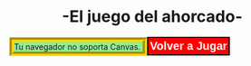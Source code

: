 <!doctype html>
<html>
    <head>
        <meta charset="utf-8">
        <title>Juego del ahorcado</title>
        <style>
            body{
                width: 960px;
                margin: 0 auto;
            }
            h1{
                text-align: center;
            }
            #pantalla{
                border: groove 8px gold;
                background: lightgreen;   
            }
            #boton{
                background-color: red;
                color: white;
                font-size: 20px;
                text-align: center;
                font-weight: bolder;
                padding: 3px;
                border: solid 2px black;
            }
            #boton:hover{ /* Estilo que se activa al pasar el puntero sobre el boton */
                background-color: lightcoral;
                font-size: 22px;
                border: groove 4px red;
            }
        </style>
        </head>
    <body>
        <h1>-El juego del ahorcado-</h1>
        <canvas id="pantalla" width="960px" height="450px"> <!-- etiqueta del canvas con sus medidas en la pantalla -->
            Tu navegador no soporta Canvas.
        </canvas>
        <!-- El boton que nos sirve para recargar la pagina y asi generar una nueva palabra y volver a jugar -->
        <button id="boton" type="reset" onclick="javascript:window.location.reload();">Volver a Jugar</button>
        <script>
            
            /* Variables */
            var ctx;
            var canvas;
            var palabra;
            var letras = "QWERTYUIOPASDFGHJKLÑZXCVBNM";
            var colorTecla = "#585858";
            var colorMargen = "red";
            var inicioX = 200;
            var inicioY = 300;
            var lon = 35;
            var margen = 20;
            var pistaText = "";

            /* Arreglos */
            var teclas_array = new Array();
            var letras_array = new Array();
            var palabras_array = new Array();

            /* Variables de control */
            var aciertos = 0;
            var errores = 0;
            
            /* Palabras */
            palabras_array.push("LEON");
            palabras_array.push("CABALLO");
            palabras_array.push("PERRO");
            palabras_array.push("GATO");
            palabras_array.push("LAGARTIJA");
            palabras_array.push("RINOCERONTE");
            palabras_array.push("TIBURON");
            palabras_array.push("CARACOL");
            palabras_array.push("ALACRAN");
            palabras_array.push("ARAÑA");
            palabras_array.push("CHAPULIN");
            palabras_array.push("AVESTRUZ");
            palabras_array.push("OCELOTE");
            palabras_array.push("MUSARAÑA");
            palabras_array.push("AGUILA");
                    
            /* Objetos */
            function Tecla(x, y, ancho, alto, letra){
                this.x = x;
                this.y = y;
                this.ancho = ancho;
                this.alto = alto;
                this.letra = letra;
                this.dibuja = dibujaTecla;
            }
            
            function Letra(x, y, ancho, alto, letra){
                this.x = x;
                this.y = y;
                this.ancho = ancho;
                this.alto = alto;
                this.letra = letra;
                this.dibuja = dibujaCajaLetra;
                this.dibujaLetra = dibujaLetraLetra;
            }
           
            /* Funciones */

            /* Dibujar Teclas*/
            function dibujaTecla(){
                ctx.fillStyle = colorTecla;
                ctx.strokeStyle = colorMargen;
                ctx.fillRect(this.x, this.y, this.ancho, this.alto);
                ctx.strokeRect(this.x, this.y, this.ancho, this.alto);
                
                ctx.fillStyle = "white";
                ctx.font = "bold 20px courier";
                ctx.fillText(this.letra, this.x+this.ancho/2-5, this.y+this.alto/2+5);
            }
            
            /* Dibua la letra y su caja */
            function dibujaLetraLetra(){
                var w = this.ancho;
                var h = this.alto;
                ctx.fillStyle = "black";
                ctx.font = "bold 40px Courier";
                ctx.fillText(this.letra, this.x+w/2-12, this.y+h/2+14);
            }
            function dibujaCajaLetra(){
                ctx.fillStyle = "white";
                ctx.strokeStyle = "black";
                ctx.fillRect(this.x, this.y, this.ancho, this.alto);
                ctx.strokeRect(this.x, this.y, this.ancho, this.alto);
            }
            
            
            /// Funcion para dar una pista la usuario ////
            function pistaFunction(palabra){
                let pista = ""; // Se crea la variable local pista que contendra nuestra frase de pista
                switch(palabra){  // Se crea un switch para poder controlar las pistas segun la palabra 
                    case 'LEON':   // Se debera hacer un case por cada palabra 
                        pista = "Ruge y es fuerte";
                        break;     // Es importante el break en cada case 
                    case 'CABALLO':
                        pista = "Hay de tierra y hay de mar";
                        break;
                    case 'PERRO':
                        pista = "El mejor amigo del hombre";
                        break;
                    case 'GATO':
                        pista = "Son tiernos pero arañan";
                        break;
                    default:  // El defaul se puede omitir // 
                        pista="No hay pista aun xP";
                }
                // Pintamos la palabra en el canvas , en este ejemplo se pinta arriba a la izquierda //
                ctx.fillStyle = "black";  // Aqui ponemos el color de la letra
                ctx.font = "bold 20px Courier";  // aqui ponemos el tipo y tamaño de la letra
                ctx.fillText(pista, 10, 15);  // aqui ponemos la frase en nuestro caso la variable pista , seguido de la posx y posy
            }
           
                    
             /* Distribuir nuestro teclado con sus letras respectivas al acomodo de nuestro array */
            function teclado(){
                var ren = 0;
                var col = 0;
                var letra = "";
                var miLetra;
                var x = inicioX;
                var y = inicioY;
                for(var i = 0; i < letras.length; i++){
                    letra = letras.substr(i,1);
                    miLetra = new Tecla(x, y, lon, lon, letra);
                    miLetra.dibuja();
                    teclas_array.push(miLetra);
                    x += lon + margen;
                    col++;
                    if(col==10){
                        col = 0;
                        ren++;
                        if(ren==2){
                            x = 280;
                        } else {
                            x = inicioX;
                        }
                    }
                    y = inicioY + ren * 50;
                }
            }
            
            
            /* aqui obtenemos nuestra palabra aleatoriamente y la dividimos en letras */
            function pintaPalabra(){
                var p = Math.floor(Math.random()*palabras_array.length);
                palabra = palabras_array[p];
      
                pistaFunction(palabra);
            
                var w = canvas.width;
                var len = palabra.length;
                var ren = 0;
                var col = 0;
                var y = 230;
                var lon = 50;
                var x = (w - (lon+margen) *len)/2;
                for(var i=0; i<palabra.length; i++){
                    letra = palabra.substr(i,1);
                    miLetra = new Letra(x, y, lon, lon, letra);
                    miLetra.dibuja();
                    letras_array.push(miLetra);
                    x += lon + margen;
                }
            }
            
            /* dibujar cadalzo y partes del pj segun sea el caso */
            function horca(errores){
                var imagen = new Image();
                imagen.src = "imagenes/ahorcado"+errores+".png";
                imagen.onload = function(){
                    ctx.drawImage(imagen, 390, 0, 230, 230);
                }
                /*************************************************
                // Imagen 2 mas pequeña a un lado de la horca //       
                var imagen = new Image();
                imagen.src = "imagenes/ahorcado"+errores+".png";
                imagen.onload = function(){
                    ctx.drawImage(imagen, 620, 0, 100, 100);
                }
                *************************************************/
            }
            
            /* ajustar coordenadas */
            function ajusta(xx, yy){
                var posCanvas = canvas.getBoundingClientRect();
                var x = xx-posCanvas.left;
                var y = yy-posCanvas.top;
                return{x:x, y:y}
            }
            
            /* Detecta tecla clickeada y la compara con las de la palabra ya elegida al azar */
            function selecciona(e){
                var pos = ajusta(e.clientX, e.clientY);
                var x = pos.x;
                var y = pos.y;
                var tecla;
                var bandera = false;
                for (var i = 0; i < teclas_array.length; i++){
                    tecla = teclas_array[i];
                    if (tecla.x > 0){
                        if ((x > tecla.x) && (x < tecla.x + tecla.ancho) && (y > tecla.y) && (y < tecla.y + tecla.alto)){
                            break;
                        }
                    }
                }
                if (i < teclas_array.length){
                    for (var i = 0 ; i < palabra.length ; i++){ 
                        letra = palabra.substr(i, 1);
                        if (letra == tecla.letra){ /* comparamos y vemos si acerto la letra */
                            caja = letras_array[i];
                            caja.dibujaLetra();
                            aciertos++;
                            bandera = true;
                        }
                    }
                    if (bandera == false){ /* Si falla aumenta los errores y checa si perdio para mandar a la funcion gameover */
                        errores++;
                        horca(errores);
                        if (errores == 5) gameOver(errores);
                    }
                    /* Borra la tecla que se a presionado */
                    ctx.clearRect(tecla.x - 1, tecla.y - 1, tecla.ancho + 2, tecla.alto + 2);
                    tecla.x - 1;
                    /* checa si se gano y manda a la funcion gameover */
                    if (aciertos == palabra.length) gameOver(errores);
                }
            }
            
            /* Borramos las teclas y la palabra con sus cajas y mandamos msj segun el caso si se gano o se perdio */
            function gameOver(errores){
                ctx.clearRect(0, 0, canvas.width, canvas.height);
                ctx.fillStyle = "black";

                ctx.font = "bold 50px Courier";
                if (errores < 5){
                    ctx.fillText("Muy bien, la palabra es: ", 110, 280);
                } else {
                    ctx.fillText("Lo sentimos, la palabra era: ", 110, 280);
                }
                
                ctx.font = "bold 80px Courier";
                lon = (canvas.width - (palabra.length*48))/2;
                ctx.fillText(palabra, lon, 380);
                horca(errores);
            }
            
            /* Detectar si se a cargado nuestro contexco en el canvas, iniciamos las funciones necesarias para jugar o se le manda msj de error segun sea el caso */
            window.onload = function(){
                canvas = document.getElementById("pantalla");
                if (canvas && canvas.getContext){
                    ctx = canvas.getContext("2d");
                    if(ctx){
                        teclado();
                        pintaPalabra();
                        horca(errores);
                        canvas.addEventListener("click", selecciona, false);
                    } else {
                        alert ("Error al cargar el contexto!");
                    }
                }
            }
        </script>
    </body>
</html>
